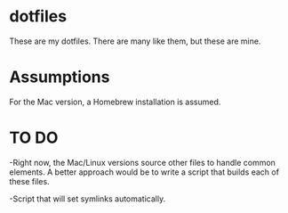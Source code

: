 # dotfiles

These are my dotfiles. There are many like them, but these are mine.

# Assumptions
For the Mac version, a Homebrew installation is assumed.

# TO DO
-Right now, the Mac/Linux versions source other files to handle common elements. A better approach would be to write a script that builds each of these files.

-Script that will set symlinks automatically.
